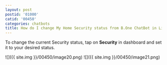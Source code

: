 ```yaml
---
layout: post
postid: '01000'
catid: '00450'
categories: chatbots
title: How do I change My Home Security status from B.One ChatBot in Line messenger?
---
```


To change the current Security status, tap on **Security** in dashboard and set it to your desired status.

  ![]({{ site.img }}/00450/image20.png)  ![]({{ site.img }}/00450/image21.png)